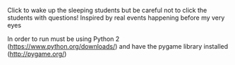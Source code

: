 Click to wake up the sleeping students but be careful not to click the students with questions!
Inspired by real events happening before my very eyes

In order to run must be using Python 2 (https://www.python.org/downloads/) and have the pygame library installed (http://pygame.org/)
